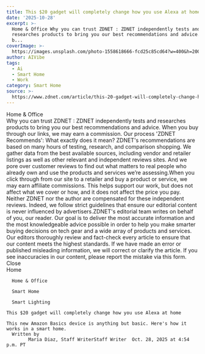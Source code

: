 ```yaml
---
title: This $20 gadget will completely change how you use Alexa at home
date: '2025-10-28'
excerpt: >-
  Home & Office Why you can trust ZDNET : ZDNET independently tests and
  researches products to bring you our best recommendations and advice. When you
  b...
coverImage: >-
  https://images.unsplash.com/photo-1558618666-fcd25c85cd64?w=400&h=200&fit=crop&auto=format
author: AIVibe
tags:
  - Ai
  - Smart Home
  - Work
category: Smart Home
source: >-
  https://www.zdnet.com/article/this-20-gadget-will-completely-change-how-you-use-alexa-at-home/
---
```

Home & Office     
    Why you can trust ZDNET
  : ZDNET independently tests and researches products to bring you our best recommendations and advice. When you buy through our links, we may earn a commission. Our process    'ZDNET Recommends': What exactly does it mean? ZDNET's recommendations are based on many hours of testing, research, and comparison shopping. We gather data from the best available sources, including vendor and retailer listings as well as other relevant and independent reviews sites. And we pore over customer reviews to find out what matters to real people who already own and use the products and services we’re assessing.When you click through from our site to a retailer and buy a product or service, we may earn affiliate commissions. This helps support our work, but does not affect what we cover or how, and it does not affect the price you pay. Neither ZDNET nor the author are compensated for these independent reviews.  Indeed, we follow strict guidelines that ensure our editorial content is never influenced by advertisers.ZDNET's editorial team writes on behalf of you, our reader. Our goal is to deliver the most accurate information and the most knowledgeable advice possible in order to help you make smarter buying decisions on tech gear and a wide array of products and services. Our editors  thoroughly review and fact-check every article to ensure that our content meets the highest standards. If we have made an error or published misleading information, we will correct or clarify the article. If you see inaccuracies in our content, please report the mistake via this form. Close   
      Home
    
      Home & Office
    
      Smart Home
    
      Smart Lighting
       
    This $20 gadget will completely change how you use Alexa at home
     
    This new Amazon Basics device is anything but basic. Here's how it works in a smart home.
      Written by 
            Maria Diaz, Staff WriterStaff Writer  Oct. 28, 2025 at 4:54 p.m. PT          
